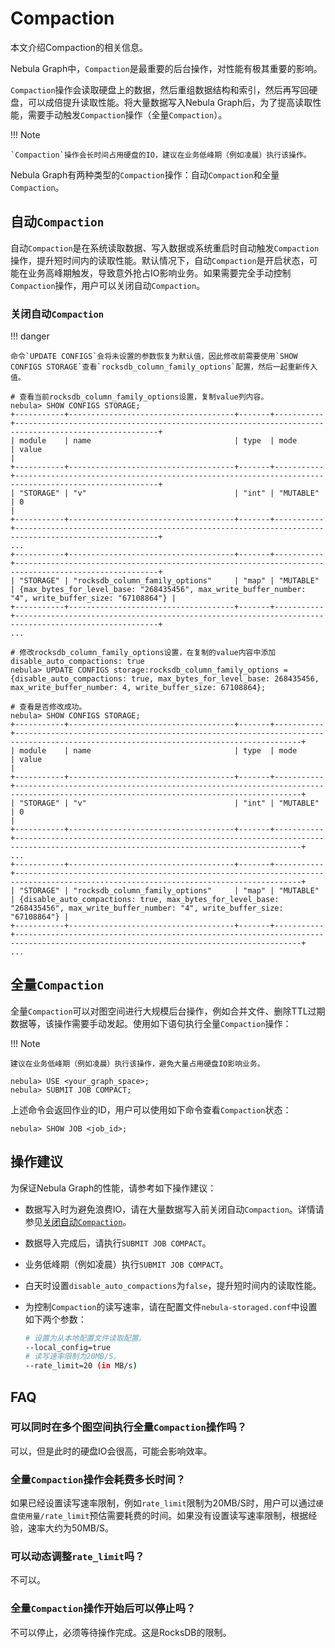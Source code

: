 # Compaction

本文介绍Compaction的相关信息。

Nebula Graph中，`Compaction`是最重要的后台操作，对性能有极其重要的影响。

`Compaction`操作会读取硬盘上的数据，然后重组数据结构和索引，然后再写回硬盘，可以成倍提升读取性能。将大量数据写入Nebula Graph后，为了提高读取性能，需要手动触发`Compaction`操作（全量`Compaction`）。

!!! Note

    `Compaction`操作会长时间占用硬盘的IO，建议在业务低峰期（例如凌晨）执行该操作。

Nebula Graph有两种类型的`Compaction`操作：自动`Compaction`和全量`Compaction`。

## 自动`Compaction`

自动`Compaction`是在系统读取数据、写入数据或系统重启时自动触发`Compaction`操作，提升短时间内的读取性能。默认情况下，自动`Compaction`是开启状态，可能在业务高峰期触发，导致意外抢占IO影响业务。如果需要完全手动控制`Compaction`操作，用户可以关闭自动`Compaction`。

### 关闭自动`Compaction`

!!! danger

    命令`UPDATE CONFIGS`会将未设置的参数恢复为默认值，因此修改前需要使用`SHOW CONFIGS STORAGE`查看`rocksdb_column_family_options`配置，然后一起重新传入值。

```ngql
# 查看当前rocksdb_column_family_options设置，复制value列内容。
nebula> SHOW CONFIGS STORAGE;
+-----------+-------------------------------------+-------+-----------+------------------------------------------------------------------------------------------------------+
| module    | name                                | type  | mode      | value                                                                                                |
+-----------+-------------------------------------+-------+-----------+------------------------------------------------------------------------------------------------------+
| "STORAGE" | "v"                                 | "int" | "MUTABLE" | 0                                                                                                    |
+-----------+-------------------------------------+-------+-----------+------------------------------------------------------------------------------------------------------+
...
+-----------+-------------------------------------+-------+-----------+------------------------------------------------------------------------------------------------------+
| "STORAGE" | "rocksdb_column_family_options"     | "map" | "MUTABLE" | {max_bytes_for_level_base: "268435456", max_write_buffer_number: "4", write_buffer_size: "67108864"} |
+-----------+-------------------------------------+-------+-----------+------------------------------------------------------------------------------------------------------+
...

# 修改rocksdb_column_family_options设置，在复制的value内容中添加disable_auto_compactions: true
nebula> UPDATE CONFIGS storage:rocksdb_column_family_options = {disable_auto_compactions: true, max_bytes_for_level_base: 268435456, max_write_buffer_number: 4, write_buffer_size: 67108864};

# 查看是否修改成功。
nebula> SHOW CONFIGS STORAGE;
+-----------+-------------------------------------+-------+-----------+--------------------------------------------------------------------------------------------------------------------------------------+
| module    | name                                | type  | mode      | value                                                                                                                                |
+-----------+-------------------------------------+-------+-----------+--------------------------------------------------------------------------------------------------------------------------------------+
| "STORAGE" | "v"                                 | "int" | "MUTABLE" | 0                                                                                                                                    |
+-----------+-------------------------------------+-------+-----------+--------------------------------------------------------------------------------------------------------------------------------------+
...
+-----------+-------------------------------------+-------+-----------+--------------------------------------------------------------------------------------------------------------------------------------+
| "STORAGE" | "rocksdb_column_family_options"     | "map" | "MUTABLE" | {disable_auto_compactions: true, max_bytes_for_level_base: "268435456", max_write_buffer_number: "4", write_buffer_size: "67108864"} |
+-----------+-------------------------------------+-------+-----------+--------------------------------------------------------------------------------------------------------------------------------------+
...
```

## 全量`Compaction`

全量`Compaction`可以对图空间进行大规模后台操作，例如合并文件、删除TTL过期数据等，该操作需要手动发起。使用如下语句执行全量`Compaction`操作：

!!! Note

    建议在业务低峰期（例如凌晨）执行该操作，避免大量占用硬盘IO影响业务。

```ngql
nebula> USE <your_graph_space>;
nebula> SUBMIT JOB COMPACT;
```

上述命令会返回作业的ID，用户可以使用如下命令查看`Compaction`状态：

```ngql
nebula> SHOW JOB <job_id>;
```

## 操作建议

为保证Nebula Graph的性能，请参考如下操作建议：

- 数据写入时为避免浪费IO，请在大量数据写入前关闭自动`Compaction`。详情请参见[关闭自动`Compaction`](#compaction_2)。

- 数据导入完成后，请执行`SUBMIT JOB COMPACT`。

- 业务低峰期（例如凌晨）执行`SUBMIT JOB COMPACT`。

- 白天时设置`disable_auto_compactions`为`false`，提升短时间内的读取性能。

- 为控制`Compaction`的读写速率，请在配置文件`nebula-storaged.conf`中设置如下两个参数：

    ```bash
    # 设置为从本地配置文件读取配置。
    --local_config=true
    # 读写速率限制为20MB/S。
    --rate_limit=20 (in MB/s)
    ```

## FAQ

### 可以同时在多个图空间执行全量`Compaction`操作吗？

可以，但是此时的硬盘IO会很高，可能会影响效率。

### 全量`Compaction`操作会耗费多长时间？

如果已经设置读写速率限制，例如`rate_limit`限制为20MB/S时，用户可以通过`硬盘使用量/rate_limit`预估需要耗费的时间。如果没有设置读写速率限制，根据经验，速率大约为50MB/S。

### 可以动态调整`rate_limit`吗？

不可以。

### 全量`Compaction`操作开始后可以停止吗？

不可以停止，必须等待操作完成。这是RocksDB的限制。
